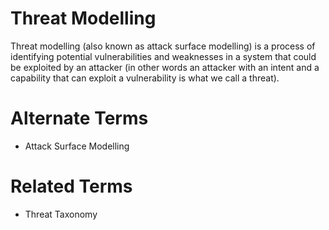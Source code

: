 # Threat Modelling

Threat modelling (also known as attack surface modelling) is a process of identifying potential vulnerabilities and weaknesses in a system that could be exploited by an attacker (in other words an attacker with an intent and a capability that can exploit a vulnerability is what we call a threat).

# Alternate Terms

* Attack Surface Modelling

# Related Terms

* Threat Taxonomy

